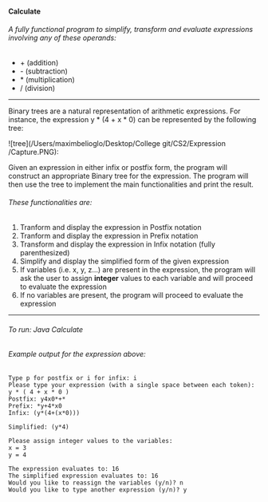 #### Calculate

###### A fully functional program to simplify, transform and evaluate expressions involving any of these operands:

- \+ (addition)
-  \- (subtraction)
- \* (multiplication)
- / (division)

---

Binary trees are a natural representation of arithmetic expressions. 
For instance, the expression y * (4 \+ x * 0) can be represented by the following tree: 

![tree](/Users/maximbelioglo/Desktop/College git/CS2/Expression /Capture.PNG):



Given an expression in either infix or postfix form, the program will construct an appropriate Binary tree for the expression. The program will then use the tree to implement the main functionalities and print the result. 

###### These functionalities are: 

1. Tranform and display the expression in Postfix notation 
2. Tranform and display the expression in Prefix notation 
3. Transform and display the expression in Infix notation (fully parenthesized)
4. Simplify and display the simplified form of the given expression 
5. If variables (i.e. x, y, z...) are present in the expression, the program will ask the user to assign **integer** values to each variable and will proceed to evaluate the expression 
6. If no variables are present, the program will proceed to evaluate the expression 

---



###### To run: _Java Calculate_



###### Example output for the expression above:

```
Type p for postfix or i for infix: i
Please type your expression (with a single space between each token): y * ( 4 + x * 0 )
Postfix: y4x0*+*
Prefix: *y+4*x0
Infix: (y*(4+(x*0)))

Simplified: (y*4)

Please assign integer values to the variables:
x = 3
y = 4

The expression evaluates to: 16
The simplified expression evaluates to: 16
Would you like to reassign the variables (y/n)? n
Would you like to type another expression (y/n)? y
```











